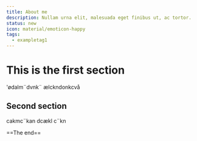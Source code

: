 ```yaml
---
title: About me
description: Nullam urna elit, malesuada eget finibus ut, ac tortor.
status: new
icon: material/emoticon-happy
tags:
  - exampletag1
---
```


# This is the first section
'ødalm¨dvnk¨
ælckndonkcvå

## Second section
cakmc¨kan
dcækl c¨kn

==The end==
